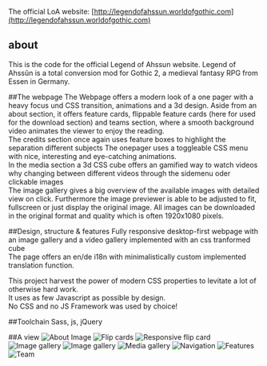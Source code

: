 The official LoA website: [http://legendofahssun.worldofgothic.com](http://legendofahssun.worldofgothic.com)

## about
This is the code for the official Legend of Ahssun website.
Legend of Ahssûn is a total conversion mod for Gothic 2, a medieval fantasy RPG from Essen in Germany.

##The webpage
The Webpage offers a modern look of a one pager with a heavy focus und CSS transition, animations and a 3d design.
Aside from an about section, it offers feature cards, flippable feature cards (here for used for the download section)
and teams section, where a smooth background video animates the viewer to enjoy the reading.<br>
The credits section once again uses feature boxes to highlight the separation different subjects
The onepager uses a toggleable CSS menu with nice, interesting and eye-catching animations.
<br>
In the media section a 3d CSS cube offers an gamified way to watch videos why changing between different
videos through the sidemenu oder clickable images
<br>
The image gallery gives a big overview of the available images with detailed view on click. 
Furthermore the image previewer is able to be adjusted to fit, fullscreen or just display the original image.
All images can be downloaded in the original format and quality which is often 1920x1080 pixels.

##Design, structure & features
Fully responsive desktop-first webpage with an image 
gallery and a video gallery implemented 
with an css tranformed cube<br>
The page offers an en/de i18n with minimalistically 
custom implemented translation function.

This project harvest the power of modern CSS 
properties to levitate a lot of otherwise 
hard work.<br>
It uses as few Javascript as possible by design.<br>
No CSS and no JS Framework was used by choice!

##Toolchain
Sass, js, jQuery

##A view
![About Image](https://github.com/konstantinsteinmiller/legend-of-ahssun/raw/master/doc/about.png "About")
![Flip cards](https://github.com/konstantinsteinmiller/legend-of-ahssun/raw/master/doc/flip-cards.png "Flip cards")
![Responsive flip card](https://github.com/konstantinsteinmiller/legend-of-ahssun/raw/master/doc/responsive-flip-card.png "Responsive flip card")
![Image gallery](https://github.com/konstantinsteinmiller/legend-of-ahssun/raw/master/doc/image-gallery-1.png "Image gallery")
![Image gallery](https://github.com/konstantinsteinmiller/legend-of-ahssun/raw/master/doc/image-gallery-2.png "Image gallery")
![Media gallery](https://github.com/konstantinsteinmiller/legend-of-ahssun/raw/master/doc/media-gallery.png "Media gallery")
![Navigation](https://github.com/konstantinsteinmiller/legend-of-ahssun/raw/master/doc/navigation.png "Navigation")
![Features](https://github.com/konstantinsteinmiller/legend-of-ahssun/raw/master/doc/features.png "Features")
![Team](https://github.com/konstantinsteinmiller/legend-of-ahssun/raw/master/doc/team.png "Team")